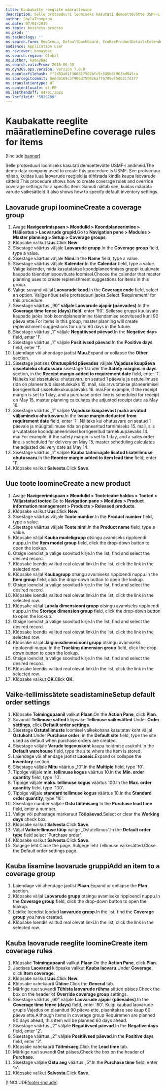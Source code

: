 ```yaml
---
title: Kaubakatte reeglite määratlemine
description: Selle protseduuri loomiseks kasutati demoettevõtte USMF-i andmeid.
author: ShylaThompson
ms.date: 07/01/2019
ms.topic: business-process
ms.prod: ''
ms.technology: ''
ms.search.form: ReqGroup, DefaultDashboard, EcoResProductDetailsExtended, EcoResProductCreate, InventItemOrderSetup, ReqItemTable
audience: Application User
ms.reviewer: kamaybac
ms.search.region: Global
ms.author: kamaybac
ms.search.validFrom: 2016-06-30
ms.dyn365.ops.version: Version 7.0.0
ms.openlocfilehash: ff2d83a01f366517502bfc5c885b6f963bd945ca
ms.sourcegitcommit: 0e8db169c3f90bd750826af76709ef5d621fd377
ms.translationtype: HT
ms.contentlocale: et-EE
ms.lasthandoff: 04/01/2021
ms.locfileid: "5829709"
---
```

# <a name="define-coverage-rules-for-items"></a><span data-ttu-id="2f2e5-103">Kaubakatte reeglite määratlemine</span><span class="sxs-lookup"><span data-stu-id="2f2e5-103">Define coverage rules for items</span></span>

[!include [banner](../../includes/banner.md)]

<span data-ttu-id="2f2e5-104">Selle protseduuri loomiseks kasutati demoettevõtte USMF-i andmeid.</span><span class="sxs-lookup"><span data-stu-id="2f2e5-104">The demo data company used to create this procedure is USMF.</span></span> <span data-ttu-id="2f2e5-105">See protseduur näitab, kuidas luua laovarude reegleid ja tühistada kindla kaupa laovarude sätteid.</span><span class="sxs-lookup"><span data-stu-id="2f2e5-105">This procedure shows how to create coverage rules and override coverage settings for a specific item.</span></span> <span data-ttu-id="2f2e5-106">Samuti näitab see, kuidas määrata varude vaikesätteid.</span><span class="sxs-lookup"><span data-stu-id="2f2e5-106">It also shows how to specify default inventory settings.</span></span>


## <a name="create-a-coverage-group"></a><span data-ttu-id="2f2e5-107">Laovarude grupi loomine</span><span class="sxs-lookup"><span data-stu-id="2f2e5-107">Create a coverage group</span></span>
1. <span data-ttu-id="2f2e5-108">Avage **Navigeerimispaan > Moodulid > Koondplaneerimine > Häälestus > Laovarude grupid**.</span><span class="sxs-lookup"><span data-stu-id="2f2e5-108">Go to **Navigation pane > Modules > Master planning > Setup > Coverage groups**.</span></span>
2. <span data-ttu-id="2f2e5-109">Klõpsake valikut **Uus**.</span><span class="sxs-lookup"><span data-stu-id="2f2e5-109">Click **New**.</span></span>
3. <span data-ttu-id="2f2e5-110">Sisestage väärtus väljale **Laovarude grupp**.</span><span class="sxs-lookup"><span data-stu-id="2f2e5-110">In the **Coverage group** field, type a value.</span></span>
4. <span data-ttu-id="2f2e5-111">Sisestage väärtus väljale **Nimi**.</span><span class="sxs-lookup"><span data-stu-id="2f2e5-111">In the **Name** field, type a value.</span></span>
5. <span data-ttu-id="2f2e5-112">Sisestage väärtus väljale **Kalender**.</span><span class="sxs-lookup"><span data-stu-id="2f2e5-112">In the **Calendar** field, type a value.</span></span> <span data-ttu-id="2f2e5-113">Valige kalender, mida kasutatakse koondplaneerimises gruppi kuuluvate kaupade täiendamissoovituste loomisel.</span><span class="sxs-lookup"><span data-stu-id="2f2e5-113">Choose the calendar that master planning uses to create replenishment suggestions for items in this group.</span></span>  
6. <span data-ttu-id="2f2e5-114">Valige suvand väljal **Laovarude kood**.</span><span class="sxs-lookup"><span data-stu-id="2f2e5-114">In the **Coverage code** field, select an option.</span></span> <span data-ttu-id="2f2e5-115">Valige nõue selle protseduuri jaoks.</span><span class="sxs-lookup"><span data-stu-id="2f2e5-115">Select 'Requirement' for this procedure.</span></span>  
7. <span data-ttu-id="2f2e5-116">Sisestage väärtus „90” **väljale Laovarude ajapiir (päevades)**.</span><span class="sxs-lookup"><span data-stu-id="2f2e5-116">In the **Coverage time fence (days) field**, enter '90'.</span></span> <span data-ttu-id="2f2e5-117">Sellesse gruppi kuuluvate kaupade jaoks loob koondplaneerimine täiendamise soovitused kuni 90 päeva ette.</span><span class="sxs-lookup"><span data-stu-id="2f2e5-117">For items in this group, master planning will create replenishment suggestions for up to 90 days in the future.</span></span>  
8. <span data-ttu-id="2f2e5-118">Sisestage väärtus „1” väljale **Negatiivsed päevad**.</span><span class="sxs-lookup"><span data-stu-id="2f2e5-118">In the **Negative days** field, enter '1'.</span></span>
9. <span data-ttu-id="2f2e5-119">Sisestage väärtus „1” väljale **Positiivsed päevad**.</span><span class="sxs-lookup"><span data-stu-id="2f2e5-119">In the **Positive days** field, enter '1'.</span></span>
10. <span data-ttu-id="2f2e5-120">Laiendage või ahendage jaotist **Muu**.</span><span class="sxs-lookup"><span data-stu-id="2f2e5-120">Expand or collapse the **Other** section.</span></span>
11. <span data-ttu-id="2f2e5-121">Sisestage jaotises **Ohutuspiirid päevades** väljale **Vajaduse kuupäeva sissetuleku ohutusvaru** sisestage 1.</span><span class="sxs-lookup"><span data-stu-id="2f2e5-121">Under the **Safety margins in days** section, in the **Receipt margin added to requirement date** field, enter '1'.</span></span> <span data-ttu-id="2f2e5-122">Näiteks kui sissetuleku ohutusvaru on seatud 1 päevale ja ostutellimuse rida on planeeritud sissetulekuks 15. mail, siis arvutatakse planeerimisel korrigeeritud sissetulekukuupäevaks 16. mai.</span><span class="sxs-lookup"><span data-stu-id="2f2e5-122">For example, if the receipt margin is set to 1 day, and a purchase order line is scheduled for receipt on May 15, master planning calculates the adjusted receipt date as May 16.</span></span>  
12. <span data-ttu-id="2f2e5-123">Sisestage väärtus „1” väljale **Vajaduse kuupäevast maha arvatud väljamineku ohutusvaru**.</span><span class="sxs-lookup"><span data-stu-id="2f2e5-123">In the **Issue margin deducted from requirement date** field, enter '1'.</span></span> <span data-ttu-id="2f2e5-124">Näiteks kui ohutusvaru on seatud 1 päevale ja müügitellimuse rida on planeeritud tarnimiseks 15. mail, siis arvutatakse koondplaneerimisel korrigeeritud tarnekuupäevaks 14. mai.</span><span class="sxs-lookup"><span data-stu-id="2f2e5-124">For example, if the safety margin is set to 1 day, and a sales order line is scheduled for delivery on May 15, master scheduling calculates the adjusted delivery date as May 14.</span></span>  
13. <span data-ttu-id="2f2e5-125">Sisestage väärtus „1” väljale **Kauba täitmisajale lisatud lisatellimuse ohutusvaru**.</span><span class="sxs-lookup"><span data-stu-id="2f2e5-125">In the **Reorder margin added to item lead time** field, enter '1'.</span></span>
14. <span data-ttu-id="2f2e5-126">Klõpsake valikut **Salvesta**.</span><span class="sxs-lookup"><span data-stu-id="2f2e5-126">Click **Save**.</span></span>

## <a name="create-a-new-product"></a><span data-ttu-id="2f2e5-127">Uue toote loomine</span><span class="sxs-lookup"><span data-stu-id="2f2e5-127">Create a new product</span></span>
1. <span data-ttu-id="2f2e5-128">Avage **Navigeerimispaan > Moodulid > Tooteteabe haldus > Tooted > Väljastatud tooted**.</span><span class="sxs-lookup"><span data-stu-id="2f2e5-128">Go to **Navigation pane > Modules > Product information management > Products > Released products**.</span></span>
2. <span data-ttu-id="2f2e5-129">Klõpsake valikut **Uus**.</span><span class="sxs-lookup"><span data-stu-id="2f2e5-129">Click **New**.</span></span>
3. <span data-ttu-id="2f2e5-130">Sisestage väärtus väljale **Toote number**.</span><span class="sxs-lookup"><span data-stu-id="2f2e5-130">In the **Product number** field, type a value.</span></span>
4. <span data-ttu-id="2f2e5-131">Sisestage väärtus väljale **Toote nimi**.</span><span class="sxs-lookup"><span data-stu-id="2f2e5-131">In the **Product name** field, type a value.</span></span>
5. <span data-ttu-id="2f2e5-132">Klõpsake väljal **Kauba mudeligrupp** otsingu avamiseks ripploendi nuppu.</span><span class="sxs-lookup"><span data-stu-id="2f2e5-132">In the **Item model group** field, click the drop-down button to open the lookup.</span></span>
6. <span data-ttu-id="2f2e5-133">Otsige loendist ja valige soovitud kirje.</span><span class="sxs-lookup"><span data-stu-id="2f2e5-133">In the list, find and select the desired record.</span></span>
7. <span data-ttu-id="2f2e5-134">Klõpsake loendis valitud real olevat linki.</span><span class="sxs-lookup"><span data-stu-id="2f2e5-134">In the list, click the link in the selected row.</span></span>
8. <span data-ttu-id="2f2e5-135">Klõpsake väljal **Kaubagrupp** otsingu avamiseks ripploendi nuppu.</span><span class="sxs-lookup"><span data-stu-id="2f2e5-135">In the **Item group** field, click the drop-down button to open the lookup.</span></span>
9. <span data-ttu-id="2f2e5-136">Otsige loendist ja valige soovitud kirje.</span><span class="sxs-lookup"><span data-stu-id="2f2e5-136">In the list, find and select the desired record.</span></span>
10. <span data-ttu-id="2f2e5-137">Klõpsake loendis valitud real olevat linki.</span><span class="sxs-lookup"><span data-stu-id="2f2e5-137">In the list, click the link in the selected row.</span></span>
11. <span data-ttu-id="2f2e5-138">Klõpsake väljal **Laoala dimensiooni grupp** otsingu avamiseks ripploendi nuppu.</span><span class="sxs-lookup"><span data-stu-id="2f2e5-138">In the **Storage dimension group** field, click the drop-down button to open the lookup.</span></span>
12. <span data-ttu-id="2f2e5-139">Otsige loendist ja valige soovitud kirje.</span><span class="sxs-lookup"><span data-stu-id="2f2e5-139">In the list, find and select the desired record.</span></span>
13. <span data-ttu-id="2f2e5-140">Klõpsake loendis valitud real olevat linki.</span><span class="sxs-lookup"><span data-stu-id="2f2e5-140">In the list, click the link in the selected row.</span></span>
14. <span data-ttu-id="2f2e5-141">Klõpsake väljal **Jälgimisdimensiooni grupp** otsingu avamiseks ripploendi nuppu.</span><span class="sxs-lookup"><span data-stu-id="2f2e5-141">In the **Tracking dimension group** field, click the drop-down button to open the lookup.</span></span>
15. <span data-ttu-id="2f2e5-142">Otsige loendist ja valige soovitud kirje.</span><span class="sxs-lookup"><span data-stu-id="2f2e5-142">In the list, find and select the desired record.</span></span>
16. <span data-ttu-id="2f2e5-143">Klõpsake loendis valitud real olevat linki.</span><span class="sxs-lookup"><span data-stu-id="2f2e5-143">In the list, click the link in the selected row.</span></span>
17. <span data-ttu-id="2f2e5-144">Klõpsake valikut **OK**.</span><span class="sxs-lookup"><span data-stu-id="2f2e5-144">Click **OK**.</span></span>

## <a name="setup-default-order-settings"></a><span data-ttu-id="2f2e5-145">Vaike-tellimissätete seadistamine</span><span class="sxs-lookup"><span data-stu-id="2f2e5-145">Setup default order settings</span></span>
1. <span data-ttu-id="2f2e5-146">Klõpsake **Toimingupaanil** valikut **Plaan**.</span><span class="sxs-lookup"><span data-stu-id="2f2e5-146">On the **Action Pane**, click **Plan**.</span></span>
2. <span data-ttu-id="2f2e5-147">Suvandil **Tellimuse sätted** klõpsake **Tellimuse vaikesätted**.</span><span class="sxs-lookup"><span data-stu-id="2f2e5-147">Under **Order settings**, click **Default order settings**.</span></span>
3. <span data-ttu-id="2f2e5-148">Sisestage **Ostutellimuste** loomisel vaikekohana kasutatav koht väljal **Ostukoht**.</span><span class="sxs-lookup"><span data-stu-id="2f2e5-148">Under **Purchase order**, in the **Default site** field, type the site used as default when purchase orders are created.</span></span>
4. <span data-ttu-id="2f2e5-149">Sisestage väljale **Varude tegevuskoht** kaupa hoidmise asukoht.</span><span class="sxs-lookup"><span data-stu-id="2f2e5-149">In the **Default warehouse** field, type the site where the item is stored.</span></span>
5. <span data-ttu-id="2f2e5-150">Laiendage või ahendage jaotist **Laoseis**.</span><span class="sxs-lookup"><span data-stu-id="2f2e5-150">Expand or collapse the **Inventory** section.</span></span>
6. <span data-ttu-id="2f2e5-151">Sisestage väljale **Mitu** väärtus „10“.</span><span class="sxs-lookup"><span data-stu-id="2f2e5-151">In the **Multiple** field, type '10'.</span></span>
7. <span data-ttu-id="2f2e5-152">Tippige väljale **min. tellimuse kogus** väärtus 10.</span><span class="sxs-lookup"><span data-stu-id="2f2e5-152">In the **Min. order quantity** field, type '10'.</span></span>
8. <span data-ttu-id="2f2e5-153">Tippige väljale **maks. tellimuse kogus** väärtus 100.</span><span class="sxs-lookup"><span data-stu-id="2f2e5-153">In the **Max. order quantity** field, type '100'.</span></span>
9. <span data-ttu-id="2f2e5-154">Tippige väljale **standard tellimuse kogus** väärtus 10.</span><span class="sxs-lookup"><span data-stu-id="2f2e5-154">In the **Standard order quantity**, type '10'.</span></span>
10. <span data-ttu-id="2f2e5-155">Sisestage number väljale **Ostu täitmisaeg**.</span><span class="sxs-lookup"><span data-stu-id="2f2e5-155">In the **Purchase lead time** field, enter a number.</span></span>
11. <span data-ttu-id="2f2e5-156">Valige või puhastage märkeruut **Tööpäevad**.</span><span class="sxs-lookup"><span data-stu-id="2f2e5-156">Select or clear the **Working days** check box.</span></span>
12. <span data-ttu-id="2f2e5-157">Klõpsake valikut **Salvesta**.</span><span class="sxs-lookup"><span data-stu-id="2f2e5-157">Click **Save**.</span></span>
13. <span data-ttu-id="2f2e5-158">Väljal **Vaiketellimuse tüüp** valige „Ostutellimus“.</span><span class="sxs-lookup"><span data-stu-id="2f2e5-158">In the **Default order type** field select 'Purchase order'.</span></span>
14. <span data-ttu-id="2f2e5-159">Klõpsake valikut **Salvesta**.</span><span class="sxs-lookup"><span data-stu-id="2f2e5-159">Click **Save**.</span></span>
15. <span data-ttu-id="2f2e5-160">Sulgege leht.</span><span class="sxs-lookup"><span data-stu-id="2f2e5-160">Close the page.</span></span> <span data-ttu-id="2f2e5-161">Sulgege leht Tellimuse vaikesätted.</span><span class="sxs-lookup"><span data-stu-id="2f2e5-161">Close the Default order settings page.</span></span>  

## <a name="add-an-item-to-a-coverage-group"></a><span data-ttu-id="2f2e5-162">Kauba lisamine laovarude gruppi</span><span class="sxs-lookup"><span data-stu-id="2f2e5-162">Add an item to a coverage group</span></span>
1. <span data-ttu-id="2f2e5-163">Laiendage või ahendage jaotist **Plaan**.</span><span class="sxs-lookup"><span data-stu-id="2f2e5-163">Expand or collapse the **Plan** section.</span></span>
2. <span data-ttu-id="2f2e5-164">Klõpsake väljal **Laovarude grupp** otsingu avamiseks ripploendi nuppu.</span><span class="sxs-lookup"><span data-stu-id="2f2e5-164">In the **Coverage group** field, click the drop-down button to open the lookup.</span></span>
3. <span data-ttu-id="2f2e5-165">Leidke loendist loodud **laovarude grupp**.</span><span class="sxs-lookup"><span data-stu-id="2f2e5-165">In the list, find the **Coverage group** you have created.</span></span>
4. <span data-ttu-id="2f2e5-166">Klõpsake loendis valitud real olevat linki.</span><span class="sxs-lookup"><span data-stu-id="2f2e5-166">In the list, click the link in the selected row.</span></span>

## <a name="create-item-coverage-rules"></a><span data-ttu-id="2f2e5-167">Kauba laovarude reeglite loomine</span><span class="sxs-lookup"><span data-stu-id="2f2e5-167">Create item coverage rules</span></span>
1. <span data-ttu-id="2f2e5-168">Klõpsake **Toimingupaanil** valikut **Plaan**.</span><span class="sxs-lookup"><span data-stu-id="2f2e5-168">On the **Action Pane**, click **Plan**.</span></span>
2. <span data-ttu-id="2f2e5-169">Jaotises **Laovarud** klõpsake valikut **Kauba laovaru**.</span><span class="sxs-lookup"><span data-stu-id="2f2e5-169">Under **Coverage**, click **Item coverage**.</span></span>
3. <span data-ttu-id="2f2e5-170">Klõpsake valikut **Uus**.</span><span class="sxs-lookup"><span data-stu-id="2f2e5-170">Click **New**.</span></span>
4. <span data-ttu-id="2f2e5-171">Klõpsake vahekaarti **Üldine**.</span><span class="sxs-lookup"><span data-stu-id="2f2e5-171">Click the **General** tab.</span></span>
5. <span data-ttu-id="2f2e5-172">Märkige ruut suvandi **Tühista laovarude rühma** sätted päises.</span><span class="sxs-lookup"><span data-stu-id="2f2e5-172">Check the box on the header of **Override coverage group** settings.</span></span>
6. <span data-ttu-id="2f2e5-173">Sisestage väärtus „60” väljale **Laovarude ajapiir (päevades)**.</span><span class="sxs-lookup"><span data-stu-id="2f2e5-173">In the **Coverage time fence (days)** field, enter '60'.</span></span> <span data-ttu-id="2f2e5-174">Kuigi kaubad laovarude grupis Vajadus on plaanitud 90 päeva ette, plaanitakse see kaup 60 päeva ette.</span><span class="sxs-lookup"><span data-stu-id="2f2e5-174">Although items in coverage group Requiremen are planned 90 days ahead, this item will be planned 60 days ahead.</span></span>  
7. <span data-ttu-id="2f2e5-175">Sisestage väärtus „2” väljale **Negatiivsed päevad**.</span><span class="sxs-lookup"><span data-stu-id="2f2e5-175">In the **Negative days** field, enter '2'.</span></span>
8. <span data-ttu-id="2f2e5-176">Sisestage väärtus „2” väljale **Positiivsed päevad**.</span><span class="sxs-lookup"><span data-stu-id="2f2e5-176">In the **Positive days** field, enter '2'.</span></span>
9. <span data-ttu-id="2f2e5-177">Klõpsake vahekaarti **Täitmisaeg**.</span><span class="sxs-lookup"><span data-stu-id="2f2e5-177">Click the **Lead time** tab.</span></span>
10. <span data-ttu-id="2f2e5-178">Märkige ruut suvandi **Ost** päises.</span><span class="sxs-lookup"><span data-stu-id="2f2e5-178">Check the box on the header of **Purchase**.</span></span>
11. <span data-ttu-id="2f2e5-179">Sisestage väljale **Ostu aeg** väärtus „5“.</span><span class="sxs-lookup"><span data-stu-id="2f2e5-179">In the **Purchase time** field, enter '5'.</span></span>
12. <span data-ttu-id="2f2e5-180">Klõpsake valikut **Salvesta**.</span><span class="sxs-lookup"><span data-stu-id="2f2e5-180">Click **Save**.</span></span>



[!INCLUDE[footer-include](../../../includes/footer-banner.md)]